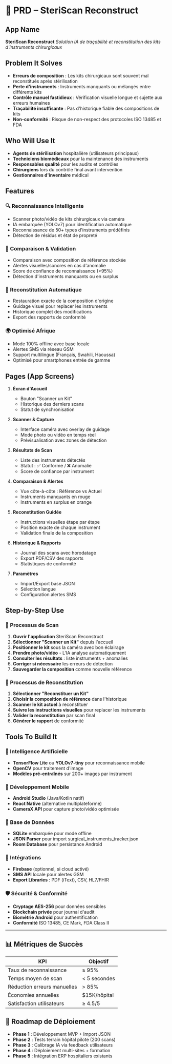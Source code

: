 # 📱 PRD – SteriScan Reconstruct

## App Name
**SteriScan Reconstruct**
*Solution IA de traçabilité et reconstitution des kits d'instruments chirurgicaux*

## Problem It Solves
- **Erreurs de composition** : Les kits chirurgicaux sont souvent mal reconstitués après stérilisation
- **Perte d'instruments** : Instruments manquants ou mélangés entre différents kits
- **Contrôle manuel fastidieux** : Vérification visuelle longue et sujette aux erreurs humaines
- **Traçabilité insuffisante** : Pas d'historique fiable des compositions de kits
- **Non-conformité** : Risque de non-respect des protocoles ISO 13485 et FDA

## Who Will Use It
- **Agents de stérilisation** hospitalière (utilisateurs principaux)
- **Techniciens biomédicaux** pour la maintenance des instruments
- **Responsables qualité** pour les audits et contrôles
- **Chirurgiens** lors du contrôle final avant intervention
- **Gestionnaires d'inventaire** médical

## Features
### 🔍 Reconnaissance Intelligente
- Scanner photo/vidéo de kits chirurgicaux via caméra
- IA embarquée (YOLOv7) pour identification automatique
- Reconnaissance de 50+ types d'instruments prédéfinis
- Détection de résidus et état de propreté

### 🧩 Comparaison & Validation
- Comparaison avec composition de référence stockée
- Alertes visuelles/sonores en cas d'anomalie
- Score de confiance de reconnaissance (>95%)
- Détection d'instruments manquants ou en surplus

### 🔁 Reconstitution Automatique
- Restauration exacte de la composition d'origine
- Guidage visuel pour replacer les instruments
- Historique complet des modifications
- Export des rapports de conformité

### 🌍 Optimisé Afrique
- Mode 100% offline avec base locale
- Alertes SMS via réseau GSM
- Support multilingue (Français, Swahili, Haoussa)
- Optimisé pour smartphones entrée de gamme

## Pages (App Screens)
1. **Écran d'Accueil**
   - Bouton "Scanner un Kit"
   - Historique des derniers scans
   - Statut de synchronisation

2. **Scanner & Capture**
   - Interface caméra avec overlay de guidage
   - Mode photo ou vidéo en temps réel
   - Prévisualisation avec zones de détection

3. **Résultats de Scan**
   - Liste des instruments détectés
   - Statut : ✅ Conforme / ❌ Anomalie
   - Score de confiance par instrument

4. **Comparaison & Alertes**
   - Vue côte-à-côte : Référence vs Actuel
   - Instruments manquants en rouge
   - Instruments en surplus en orange

5. **Reconstitution Guidée**
   - Instructions visuelles étape par étape
   - Position exacte de chaque instrument
   - Validation finale de la composition

6. **Historique & Rapports**
   - Journal des scans avec horodatage
   - Export PDF/CSV des rapports
   - Statistiques de conformité

7. **Paramètres**
   - Import/Export base JSON
   - Sélection langue
   - Configuration alertes SMS

## Step-by-Step Use
### 📸 Processus de Scan
1. **Ouvrir l'application** SteriScan Reconstruct
2. **Sélectionner "Scanner un Kit"** depuis l'accueil
3. **Positionner le kit** sous la caméra avec bon éclairage
4. **Prendre photo/vidéo** - L'IA analyse automatiquement
5. **Consulter les résultats** : liste instruments + anomalies
6. **Corriger si nécessaire** les erreurs de détection
7. **Sauvegarder la composition** comme nouvelle référence

### 🔁 Processus de Reconstitution
1. **Sélectionner "Reconstituer un Kit"** 
2. **Choisir la composition de référence** dans l'historique
3. **Scanner le kit actuel** à reconstituer
4. **Suivre les instructions visuelles** pour replacer les instruments
5. **Valider la reconstitution** par scan final
6. **Générer le rapport** de conformité

## Tools To Build It
### 🤖 Intelligence Artificielle
- **TensorFlow Lite** ou **YOLOv7-tiny** pour reconnaissance mobile
- **OpenCV** pour traitement d'image
- **Modèles pré-entraînés** sur 200+ images par instrument

### 📱 Développement Mobile
- **Android Studio** (Java/Kotlin natif)
- **React Native** (alternative multiplateforme)
- **CameraX API** pour capture photo/vidéo optimisée

### 💾 Base de Données
- **SQLite** embarquée pour mode offline
- **JSON Parser** pour import surgical_instruments_tracker.json
- **Room Database** pour persistance Android

### 🔗 Intégrations
- **Firebase** (optionnel, si cloud activé)
- **SMS API** locale pour alertes GSM
- **Export Libraries** : PDF (iText), CSV, HL7/FHIR

### 🛡️ Sécurité & Conformité
- **Cryptage AES-256** pour données sensibles
- **Blockchain privée** pour journal d'audit
- **Biométrie Android** pour authentification
- **Conformité** ISO 13485, CE Mark, FDA Class II

---

## 📊 Métriques de Succès
| KPI | Objectif |
|-----|----------|
| Taux de reconnaissance | ≥ 95% |
| Temps moyen de scan | < 5 secondes |
| Réduction erreurs manuelles | > 85% |
| Économies annuelles | $15K/hôpital |
| Satisfaction utilisateurs | ≥ 4.5/5 |

## 🚀 Roadmap de Déploiement
- **Phase 1** : Développement MVP + Import JSON
- **Phase 2** : Tests terrain hôpital pilote (200 scans)
- **Phase 3** : Calibrage IA via feedback utilisateurs
- **Phase 4** : Déploiement multi-sites + formation
- **Phase 5** : Intégration ERP hospitaliers existants
